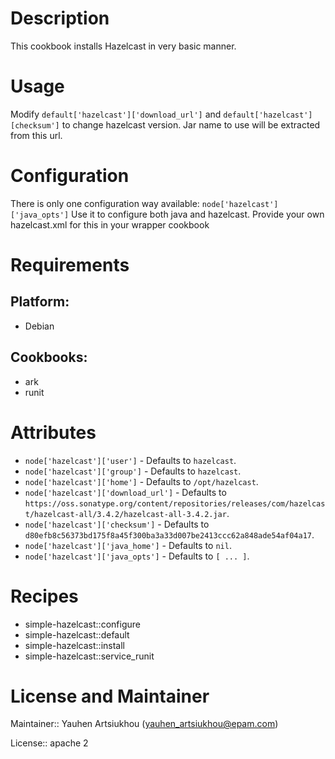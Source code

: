 # Description

This cookbook installs Hazelcast in very basic manner.

# Usage

Modify `default['hazelcast']['download_url']` and `default['hazelcast'][checksum']` to change hazelcast version.
Jar name to use will be extracted from this url.

# Configuration

There is only one configuration way available: `node['hazelcast']['java_opts']`
Use it to configure both java and hazelcast.
Provide your own hazelcast.xml for this in your wrapper cookbook

# Requirements

## Platform:

* Debian

## Cookbooks:

* ark
* runit

# Attributes

* `node['hazelcast']['user']` -  Defaults to `hazelcast`.
* `node['hazelcast']['group']` -  Defaults to `hazelcast`.
* `node['hazelcast']['home']` -  Defaults to `/opt/hazelcast`.
* `node['hazelcast']['download_url']` -  Defaults to `https://oss.sonatype.org/content/repositories/releases/com/hazelcast/hazelcast-all/3.4.2/hazelcast-all-3.4.2.jar`.
* `node['hazelcast']['checksum']` -  Defaults to `d80efb8c56373bd175f8a45f300ba3a33d007be2413ccc62a848ade54af04a17`.
* `node['hazelcast']['java_home']` -  Defaults to `nil`.
* `node['hazelcast']['java_opts']` -  Defaults to `[ ... ]`.

# Recipes

* simple-hazelcast::configure
* simple-hazelcast::default
* simple-hazelcast::install
* simple-hazelcast::service_runit

# License and Maintainer

Maintainer:: Yauhen Artsiukhou (<yauhen_artsiukhou@epam.com>)

License:: apache 2
